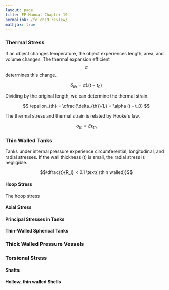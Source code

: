 ```yaml
---
layout: page
title: FE Manual Chapter 19
permalink: /fe_ch19_review/
mathjax: true
---
```


### Thermal Stress

If an object changes temperature, the object experiences length, area, and volume changes. 
The thermal expansion efficient $$\alpha$$ determines this change.

$$ \delta_{th} = \alpha L (t - t_0) $$

Dividing by the original length, we can determine the thermal strain.

$$ \epsilon_{th} = \dfrac{\delta_{th}}{L} = \alpha (t - t_0) $$

The thermal stress and thermal strain is related by Hooke's law.

$$ \sigma_{th} = E \epsilon_{th} $$

### Thin Walled Tanks

Tanks under internal pressure experience circumferential, longitudinal, and radial stresses. 
If the wall thickness (t) is small, the radial stress is negligible.

$$\dfrac{t}{R_i} < 0.1 \text{ (thin walled)}$$

#### Hoop Stress

The hoop stress

#### Axial Stress

#### Principal Stresses in Tanks

#### Thin-Walled Spherical Tanks

### Thick Walled Pressure Vessels

### Torsional Stress

#### Shafts

#### Hollow, thin walled Shells
